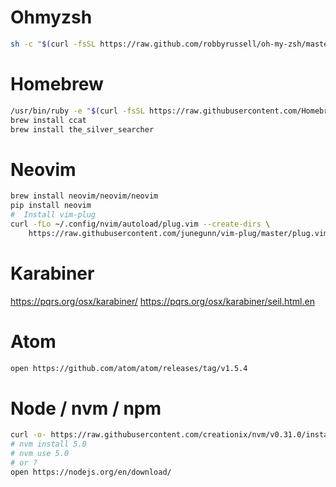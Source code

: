 # Ohmyzsh
```sh
sh -c "$(curl -fsSL https://raw.github.com/robbyrussell/oh-my-zsh/master/tools/install.sh)"
```

# Homebrew
```sh
/usr/bin/ruby -e "$(curl -fsSL https://raw.githubusercontent.com/Homebrew/install/master/install)"
brew install ccat
brew install the_silver_searcher
```

# Neovim
```sh
brew install neovim/neovim/neovim
pip install neovim
#  Install vim-plug
curl -fLo ~/.config/nvim/autoload/plug.vim --create-dirs \
    https://raw.githubusercontent.com/junegunn/vim-plug/master/plug.vim
```
# Karabiner
https://pqrs.org/osx/karabiner/
https://pqrs.org/osx/karabiner/seil.html.en


# Atom
```sh
open https://github.com/atom/atom/releases/tag/v1.5.4
```

# Node / nvm / npm
```sh
curl -o- https://raw.githubusercontent.com/creationix/nvm/v0.31.0/install.sh | bash
# nvm install 5.0
# nvm use 5.0
# or ?
open https://nodejs.org/en/download/
```
